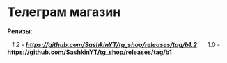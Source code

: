 # Телеграм магазин
**Релизы**:

 *⠀1.2 - **https://github.com/SashkinYT/tg_shop/releases/tag/b1.2**
⠀*⠀1.0 - **https://github.com/SashkinYT/tg_shop/releases/tag/b1**
